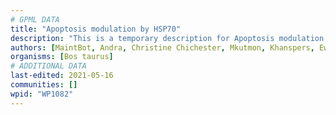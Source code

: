 ```yaml
---
# GPML DATA
title: "Apoptosis modulation by HSP70"
description: "This is a temporary description for Apoptosis modulation by HSP70"
authors: [MaintBot, Andra, Christine Chichester, Mkutmon, Khanspers, Eweitz]
organisms: [Bos taurus]
# ADDITIONAL DATA
last-edited: 2021-05-16
communities: []
wpid: "WP1082"
---
```

